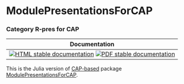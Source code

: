 <!-- BEGIN HEADER -->
# ModulePresentationsForCAP

### Category R-pres for CAP

| Documentation |
| ------------- |
| [![HTML stable documentation][html-img]][html-url] [![PDF stable documentation][pdf-img]][pdf-url] |

<!-- END HEADER -->

This is the Julia version of [CAP-based][CAP_project] package [ModulePresentationsForCAP][ModulePresentationsForCAP].

[CAP_project]: https://homalg-project.github.io/docs/CAP_project-based/
[ModulePresentationsForCAP]: https://homalg-project.github.io/pkg/ModulePresentationsForCAP

<!-- BEGIN FOOTER -->
[html-img]: https://img.shields.io/badge/🔗%20HTML-stable-blue.svg
[html-url]: https://homalg-project.github.io/CAP_project/ModulePresentationsForCAP/doc/chap0_mj.html

[pdf-img]: https://img.shields.io/badge/🔗%20PDF-stable-blue.svg
[pdf-url]: https://homalg-project.github.io/CAP_project/ModulePresentationsForCAP/download_pdf.html
<!-- END FOOTER -->
